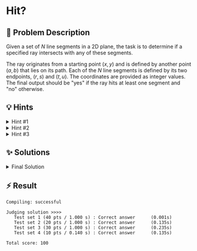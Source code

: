 # Hit?

## 📝 Problem Description

Given a set of $N$ line segments in a 2D plane, the task is to determine if a specified ray intersects with any of these segments.

The ray originates from a starting point $(x, y)$ and is defined by another point $(a, b)$ that lies on its path. Each of the $N$ line segments is defined by its two endpoints, $(r, s)$ and $(t, u)$. The coordinates are provided as integer values. The final output should be "yes" if the ray hits at least one segment and "no" otherwise.

## 💡 Hints

<details>

<summary>Hint #1</summary>

The problem involves determining whether a ray intersects with any line segments. Consider the precision requirements for intersection tests and whether exact results are necessary for all aspects of the computation. to determine which CGAL kernel to use.

</details>

<details>

<summary>Hint #2</summary>

The **Exact Predicates Inexact Constructions Kernel (EPIC)** from CGAL is well-suited for this problem. It ensures exact results for predicate tests like intersection checks while maintaining efficiency for other operations, as we do not need to calculate actual intersection points.

</details>

<details>

<summary>Hint #3</summary>

To solve the problem, use the `K::Ray_2` class to represent the ray and the `K::Segment_2` class for the line segments. The `CGAL::do_intersect` function can then be used to check for intersections between the ray and each segment.

</details>

## ✨ Solutions

<details>

<summary>Final Solution</summary>

As this is an introductary problem to CGAL the problem is not hard algorithmically, but is ment to familiarize you with CGAL.

### Choice of Kernel

In this solution, we use the **Exact Predicates Inexact Constructions Kernel (EPICK)** from CGAL. This kernel is well-suited for our needs because it provides exact arithmetic for predicate tests (like intersection checks, which we are interested in) while allowing for inexact constructions (like computing intersection points, which we do not need here) using floating-point arithmetic. This balance helps avoid precision issues during intersection tests while maintaining performance by leveraging the efficiency of floating-point computations where exact results are not critical.

### Determining Intersection

To determine if the ray intersects with a segment, we can use use the `K::Ray_2` class for the ray itself and `K::Segment_2` to store the ray and the segments respectively. 
Afterward, we can use the `CGAL::do_intersect` function, which is designed to handle various geometric objects and their interactions. This function will return `true` if the ray and segment intersect, and `false` otherwise.

We can therefore simply iterate over all segments and perform the intersection test, to determine if any segment intersects the ray.

### Code
```cpp
#include<iostream>
#include<vector>

#include<CGAL/Exact_predicates_inexact_constructions_kernel.h>

using K = CGAL::Exact_predicates_inexact_constructions_kernel;

int main() {
  std::ios_base::sync_with_stdio(false);
  
  while(true) {
    int n; std::cin >> n;
    if(!n) break;
    
    long x, y, a, b; std::cin >> x >> y >> a >> b;
    K::Ray_2 ray(K::Point_2(x, y), K::Point_2(a, b));

    bool hit = false;

    for(int j = 0; j < n; ++j) {
      long r, s, t, u; std::cin >> r >> s >> t >> u;
  
      K::Segment_2 segment(K::Point_2(r, s), K::Point_2(t, u));
      
      if(CGAL::do_intersect(ray, segment)) {
        for(; j < n - 1; ++j) std::cin >> r >> s >> t >> u;
        hit = true;
        break;
      }
    }
    
    if (hit) std::cout << "yes" << std::endl;
    else std::cout << "no" << std::endl;
  }
}
```

</details>

## ⚡ Result

```plaintext
Compiling: successful

Judging solution >>>>
   Test set 1 (40 pts / 1.000 s) : Correct answer      (0.001s)
   Test set 2 (20 pts / 1.000 s) : Correct answer      (0.135s)
   Test set 3 (30 pts / 1.000 s) : Correct answer      (0.235s)
   Test set 4 (10 pts / 0.140 s) : Correct answer      (0.135s)

Total score: 100
```